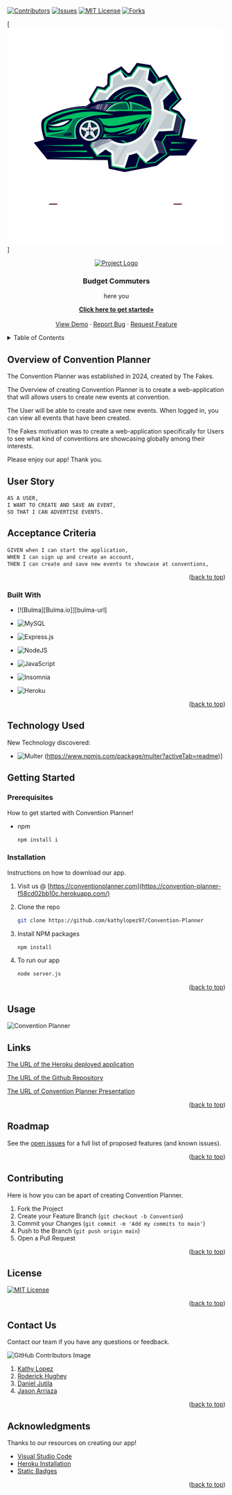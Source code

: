<!-- When clicked on the top button redirects to top of the readme template-->
<a name="readme-top"></a>
<!-- PROJECT SHIELDS -->
<!-- This showcases the data on who contributed in creating Convetion Planner-->

[![Contributors][contributors-shield]][contributors-url]
[![Issues][issues-shield]][issues-url]
[![MIT License][license-shield]][license-url]
[![Forks][forks-shield]][forks-url]

<!-- PROJECT LOGO -->
[![Header](car.png)]
<br />
<div align="center">
<a href="https://github.com/kathylopez97/Convention-Planner">
<img src="./public/images/logo.png" alt="Project Logo" width="100" height="100">
</a>
<!-- Project Title and Header -->
<h3 align="r">Budget Commuters</h3>

<p align="center">
    here you 
<br />

<a href="https://convention-planner-f58cd02bb10c.herokuapp.com/"><strong>Click here to get started»</strong></a>
<br />
<br />
<a href="https://convention-planner-f58cd02bb10c.herokuapp.com/">View Demo</a>
    ·
<a href="https://github.com/kathylopez97/Convention-Planner/issues">Report Bug</a>
    ·
<a href="https://github.com/kathylopez97/Convention-Planner/issues">Request Feature</a>
  </p>
</div>

<!-- Click on Table of Content button to view lists->
<!-- TABLE OF CONTENTS -->
<details>
<summary>Table of Contents</summary>
<ol>
<li>
<a href="#overview-of-convention-planner"> Overview of  Convention Planner</a>
<ul>
<li><a href="#built-with">Built With</a></li>
</ul>
</li>
<li>
<a href="#getting-started">Getting Started</a>
<ul>
<li><a href="#prerequisites">Prerequisites</a></li>
<li><a href="#installation">Installation</a></li>
</ul>
</li>
<li><a href="#technology-used ">Technology Used</a></li>
<li><a href="#usage">Usage</a></li>
<li><a href="#links">Links</a></li>
<li><a href="#roadmap">Roadmap</a></li>
<li><a href="#contributing">Contributing</a></li>
<li><a href="#license">License</a></li>
<li><a href="#contact-us ">Contact Us </a></li>
<li><a href="#acknowledgments">Acknowledgments</a></li>
</ol>
</details>

<!-- ABOUT THE PROJECT -->
<!-- Convention Planner Description Information-->

## Overview of  Convention Planner

The Convention Planner was established in 2024, created by  The Fakes.

The Overview of creating Convention Planner is to create a web-application
that will allows users to create new events at convention.

The User will be able to create and save new events. When logged in, you can view all events that have been created.
 
The Fakes motivation was to create a web-application specifically for Users to see what kind of conventions are showcasing globally among their interests. 

Please enjoy our app! Thank you.

<!-- I create a user story and description of Convention Planner-->

## User Story

```
AS A USER,
I WANT TO CREATE AND SAVE AN EVENT,
SO THAT I CAN ADVERTISE EVENTS.
```

## Acceptance Criteria

```
GIVEN when I can start the application,
WHEN I can sign up and create an account,
THEN I can create and save new events to showcase at conventions,
```

<p align="right">(<a href="#readme-top">back to top</a>)</p>

<!-- Badges used to create our projects-->

### Built With



- [![Bulma][Bulma.io]][bulma-url]

- ![MySQL](https://img.shields.io/badge/mysql-%2300f.svg?style=for-the-badge&logo=mysql&logoColor=white)

- ![Express.js](https://img.shields.io/badge/express.js-%23404d59.svg?style=for-the-badge&logo=express&logoColor=%2361DAFB)

- ![NodeJS](https://img.shields.io/badge/node.js-6DA55F?style=for-the-badge&logo=node.js&logoColor=white)

- ![JavaScript](https://img.shields.io/badge/javascript-%23323330.svg?style=for-the-badge&logo=javascript&logoColor=%23F7DF1E)

- ![Insomnia](https://img.shields.io/badge/Insomnia-black?style=for-the-badge&logo=insomnia&logoColor=5849BE)

- ![Heroku](https://ziadoua.github.io/m3-Markdown-Badges/badges/Heroku/heroku1.svg)




<p align="right">(<a href="#readme-top">back to top</a>)</p>


## Technology  Used
New Technology discovered:
- ![Multer](https://img.shields.io/badge/MULTER--npm--?style=flat-square&logo=npm)
(https://www.npmjs.com/package/multer?activeTab=readme)]

<!-- GETTING STARTED -->

## Getting Started

### Prerequisites

How to get started with Convention Planner!

- npm
  ```sh
  npm install i
  ```
  <!-- Install Instructions on how to download our app-->

### Installation

Instructions on how to download our app.

1. Visit us @ [https://conventionplanner.com](https://convention-planner-f58cd02bb10c.herokuapp.com/)
2. Clone the repo
   ```sh
   git clone https://github.com/kathylopez97/Convention-Planner
   ```
3. Install NPM packages

   ```sh
   npm install
   ```

4. To run our app
   ```sh
   node server.js
   ```

<p align="right">(<a href="#readme-top">back to top</a>)</p>




<!-- USAGE EXAMPLES -->

## Usage
<!-- WIll add  more screenshots id needed of Project once deployed to main-- >
<!-- Will add screenshot of final project once its polished-->

![Convention Planner](public/images/readmelink.png)


## Links 
<!-- Links to our Project for submisson -->
<!-- Need to add deployed application once changde to main -->
[The URL of the Heroku deployed application]()

[The URL of the Github Repository](https://github.com/kathylopez97/Budget-Commuter)

[The URL of Convention Planner Presentation](https://docs.google.com/presentation/d/1iKjGeZlp_outK9b6gYZhKDQ28sMzsqkkhbHGM5_JDmc/edit#slide=id.p)


<p align="right">(<a href="#readme-top">back to top</a>)</p>



<!-- ROADMAP -->

## Roadmap

See the [open issues](https://github.com/kathylopez97/Convention-Planner/issues) for a full list of proposed features (and known issues).

<p align="right">(<a href="#readme-top">back to top</a>)</p>

<!-- CONTRIBUTING -->

## Contributing

Here is how you can be apart of creating Convention Planner.

1. Fork the Project
2. Create your Feature Branch (`git checkout -b Convention`)
3. Commit your Changes (`git commit -m 'Add my commits to main'`)
4. Push to the Branch (`git push origin main`)
5. Open a Pull Request

<p align="right">(<a href="#readme-top">back to top</a>)</p>


<!-- LICENSE -->

## License

[![MIT License][license-shield]][license-url]

<p align="right">(<a href="#readme-top">back to top</a>)</p>

<!-- Links to our Convention Planner -->

## Contact Us

Contact our team if you have any questions or feedback.
<!-- Found a feature to show our contact image-->
<!-- I hope you all like it! -->
![GitHub Contributors Image](https://contrib.rocks/image?repo=kathylopez97/Budget-Commuter)

<!-- Project Group Contact Info-->

1. [Kathy Lopez](https://github.com/kathylopez97/Convention-Planner)
2. [Roderick Hughey](https://github.com/Midas24k)
3. [Daniel Jutila](https://github.com/DanielJutila)
4. [Jason Arriaza](https://github.com/JasonArriaza)

<p align="right">(<a href="#readme-top">back to top</a>)</p>

<!-- ACKNOWLEDGMENTS - Resources on creating our app -->

## Acknowledgments

Thanks to our resources on creating our app!

- [Visual Studio Code](https://code.visualstudio.com/)
- [Heroku Installation](https://coding-boot-camp.github.io/full-stack/heroku/deploy-with-heroku-and-mysql)
- [Static Badges](https://shields.io/badges)

<p align="right">(<a href="#readme-top">back to top</a>)</p>

<!-- MARKDOWN LINKS & IMAGES -->
<!-- Contributor Markdown -->
[contributors-shield]:https://img.shields.io/badge/CONTRIBUTORS%20--4?style=for-the-badge&logo=gitlab&labelColor=WHITE
[contributors-url]: https://github.com/kathylopez97/Convention-Planner/graphs/contributors

<!-- Issues Markdown Badge -->

[issues-shield]: https://img.shields.io/badge/ISSUES--2--?style=for-the-badge&logo=github&logoColor=blue
[issues-url]: https://github.com/kathylopez97/Convention-Planner/issues

<!-- Forks Markdown -->
[forks-shield]:https://img.shields.io/badge/FORKS--4--?style=for-the-badge&logo=npm&logoColor=BLUE&labelColor=WHITE&cacheSeconds=%20%23181717&link=r
[forks-url]:https://github.com/kathylopez97/Convention-Planner/forks

<!-- License Markdown badge-->

[license-shield]: https://img.shields.io/badge/MIT%20LICENSE--4?style=for-the-badge&logo=github&labelColor=WHITE&cacheSeconds=%20%23181717&link=r
[license-url]:https://github.com/kathylopez97/Convention-Planner

<!--Bootstrap  -->

